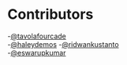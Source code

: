 <!-- @format -->

# Contributors

-[@tavolafourcade](https://github.com/tavolafourcade)<br>
-[@haleydemos](https://github.com/hdemos)
-[@ridwankustanto](https://github.com/ridwankustanto)<br>
-[@eswarupkumar](https://github.com/eswarupkumar)

